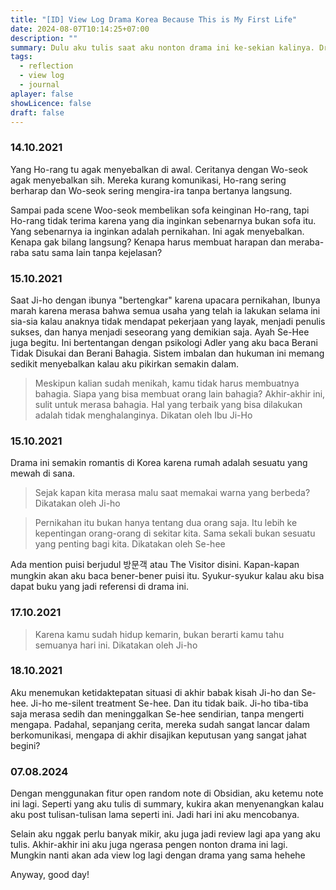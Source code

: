 ```yaml
---
title: "[ID] View Log Drama Korea Because This is My First Life"
date: 2024-08-07T10:14:25+07:00
description: ""
summary: Dulu aku tulis saat aku nonton drama ini ke-sekian kalinya. Drama ini drama korea kesukaanku. I think bakalan seru kalau aku post tulisan-tulian lamaku dari vault obsidian pribadiku begini. So, today I do it. Enjoy!
tags:
  - reflection
  - view log
  - journal
aplayer: false
showLicence: false
draft: false
---
```


### 14.10.2021


Yang Ho-rang tu agak menyebalkan di awal. Ceritanya dengan Wo-seok agak menyebalkan sih. Mereka kurang komunikasi, Ho-rang sering berharap dan Wo-seok sering mengira-ira tanpa bertanya langsung.


Sampai pada scene Woo-seok membelikan sofa keinginan Ho-rang, tapi Ho-rang tidak terima karena yang dia inginkan sebenarnya bukan sofa itu. Yang sebenarnya ia inginkan adalah pernikahan. Ini agak menyebalkan. Kenapa gak bilang langsung? Kenapa harus membuat harapan dan meraba-raba satu sama lain tanpa kejelasan?


### 15.10.2021


Saat Ji-ho dengan ibunya "bertengkar" karena upacara pernikahan, Ibunya marah karena merasa bahwa semua usaha yang telah ia lakukan selama ini sia-sia kalau anaknya tidak mendapat pekerjaan yang layak, menjadi penulis sukses, dan hanya menjadi seseorang yang demikian saja. Ayah Se-Hee juga begitu. Ini bertentangan dengan psikologi Adler yang aku baca Berani Tidak Disukai dan Berani Bahagia. Sistem imbalan dan hukuman ini memang sedikit menyebalkan kalau aku pikirkan semakin dalam.


> Meskipun kalian sudah menikah, kamu tidak harus membuatnya bahagia.
> Siapa yang bisa membuat orang lain bahagia?
> Akhir-akhir ini, sulit untuk merasa bahagia.
> Hal yang terbaik yang bisa dilakukan adalah tidak menghalanginya.
> Dikatan oleh Ibu Ji-Ho


### 15.10.2021


Drama ini semakin romantis di Korea karena rumah adalah sesuatu yang mewah di sana.


> Sejak kapan kita merasa malu saat memakai warna yang berbeda?
> Dikatakan oleh Ji-ho


> Pernikahan itu bukan hanya tentang dua orang saja. Itu lebih ke kepentingan orang-orang di sekitar kita. Sama sekali bukan sesuatu yang penting bagi kita.
> Dikatakan oleh Se-hee


Ada mention puisi berjudul 방문객 atau The Visitor disini. Kapan-kapan mungkin akan aku baca bener-bener puisi itu. Syukur-syukur kalau aku bisa dapat buku yang jadi referensi di drama ini.



### 17.10.2021


> Karena kamu sudah hidup kemarin, bukan berarti kamu tahu semuanya hari ini.
> Dikatakan oleh Ji-ho


### 18.10.2021


Aku menemukan ketidaktepatan situasi di akhir babak kisah Ji-ho dan Se-hee. Ji-ho me-silent treatment Se-hee. Dan itu tidak baik. Ji-ho tiba-tiba saja merasa sedih dan meninggalkan Se-hee sendirian, tanpa mengerti mengapa. Padahal, sepanjang cerita, mereka sudah sangat lancar dalam berkomunikasi, mengapa di akhir disajikan keputusan yang sangat jahat begini?


### 07.08.2024

Dengan menggunakan fitur open random note di Obsidian, aku ketemu note ini lagi. Seperti yang aku tulis di summary, kukira akan menyenangkan kalau aku post tulisan-tulisan lama seperti ini. Jadi hari ini aku mencobanya.

Selain aku nggak perlu banyak mikir, aku juga jadi review lagi apa yang aku tulis. Akhir-akhir ini aku juga ngerasa pengen nonton drama ini lagi. Mungkin nanti akan ada view log lagi dengan drama yang sama hehehe

Anyway, good day!
